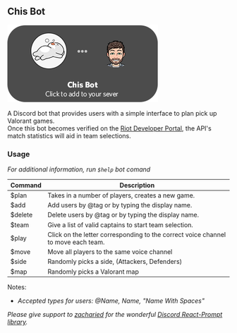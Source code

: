 ## Chis Bot

[![chisbot](../resources/pictures/chisbot.png)](https://discord.com/api/oauth2/authorize?client_id=724657775652634795&permissions=8&scope=bot)

A Discord bot that provides users with a simple interface to plan pick up Valorant games.  
Once this bot becomes verified on the [Riot Developer Portal](https://developer.riotgames.com/), the API's match statistics will aid in team selections.

### Usage

*For additional information, run `$help` bot comand*

| Command | Description                                                                       |
| ------- | --------------------------------------------------------------------------------- |
| $plan   | Takes in a number of players, creates a new game.                                 |
| $add    | Add users by @tag or by typing the display name.                                  |
| $delete | Delete users by @tag or by typing the display name.                               |
| $team   | Give a list of valid captains to start team selection.                            |
| $play   | Click on the letter corresponding to the correct voice channel to move each team. |
| $move   | Move all players to the same voice channel                                        |
| $side   | Randomly picks a side, (Attackers, Defenders)                                     |
| $map    | Randomly picks a Valorant map                                                     |

Notes:  
- *Accepted types for users: @Name, Name, "Name With Spaces"*

*Please give support to [zacharied](https://github.com/zacharied) for the wonderful [Discord React-Prompt library](https://github.com/zacharied/discord-eprompt).*